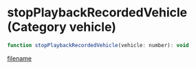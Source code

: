 # stopPlaybackRecordedVehicle (Category vehicle)

```js
function stopPlaybackRecordedVehicle(vehicle: number): void
```

[filename](stopPlaybackRecordedVehicle_m.md ':include')